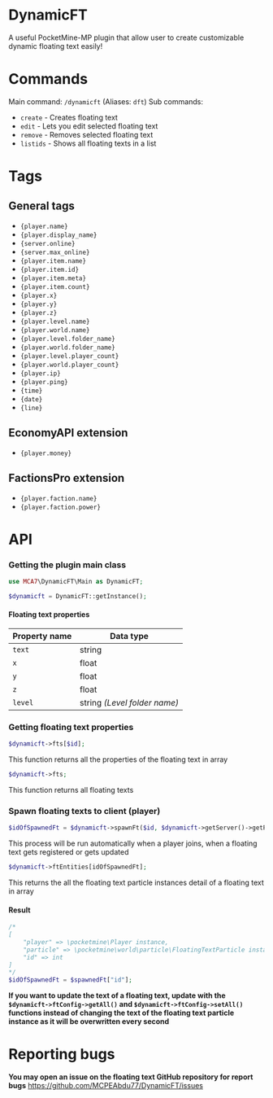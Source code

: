 
# DynamicFT

A useful PocketMine-MP plugin that allow user to create customizable dynamic floating text easily!

# Commands
Main command: `/dynamicft` (Aliases: `dft`)
Sub commands:
- `create` - Creates floating text
- `edit` - Lets you edit selected floating text
- `remove` - Removes selected floating text
- `listids` - Shows all floating texts in a list

# Tags

## General tags

- `{player.name}`
- `{player.display_name}`
- `{server.online}`
- `{server.max_online}`
- `{player.item.name}`
- `{player.item.id}`
- `{player.item.meta}`
- `{player.item.count}`
- `{player.x}`
- `{player.y}`
- `{player.z}`
- `{player.level.name}`
- `{player.world.name}`
- `{player.level.folder_name}`
- `{player.world.folder_name}`
- `{player.level.player_count}`
- `{player.world.player_count}`
- `{player.ip}`
- `{player.ping}`
- `{time}`
- `{date}`
- `{line}`

## EconomyAPI extension
- `{player.money}`

## FactionsPro extension
- `{player.faction.name}`
- `{player.faction.power}`

# API

### Getting the plugin main class

```php
use MCA7\DynamicFT\Main as DynamicFT;
```

```php
$dynamicft = DynamicFT::getInstance();
```

#### Floating text properties
| Property name | Data type |
|--|--|
| `text` | string |
| `x` | float |
| `y` | float |
| `z` | float |
| `level` | string *(Level folder name)* |

### Getting floating text properties

```php
$dynamicft->fts[$id];
```
This function returns all the properties of the floating text in array

```php
$dynamicft->fts;
```
This function returns all floating texts

### Spawn floating texts to client (player)

```php
$idOfSpawnedFt = $dynamicft->spawnFt($id, $dynamicft->getServer()->getPlayer("aPlayerName"));
```
This process will be run automatically when a player joins, when a floating text gets registered or gets updated

```php
$dynamicft->ftEntities[idOfSpawnedFt];
```
This returns the all the floating text particle instances detail of a floating text in array

#### Result
```php
/*
[
	"player" => \pocketmine\Player instance,
	"particle" => \pocketmine\world\particle\FloatingTextParticle instance,
	"id" => int
]
*/
$idOfSpawnedFt = $spawnedFt["id"];
```

**If you want to update the text of a floating text, update with the `$dynamicft->ftConfig->getAll()` and `$dynamicft->ftConfig->setAll()` functions instead of changing the text of the floating text particle instance as it will be overwritten every second**

# Reporting bugs
**You may open an issue on the floating text GitHub repository for report bugs**
https://github.com/MCPEAbdu77/DynamicFT/issues
